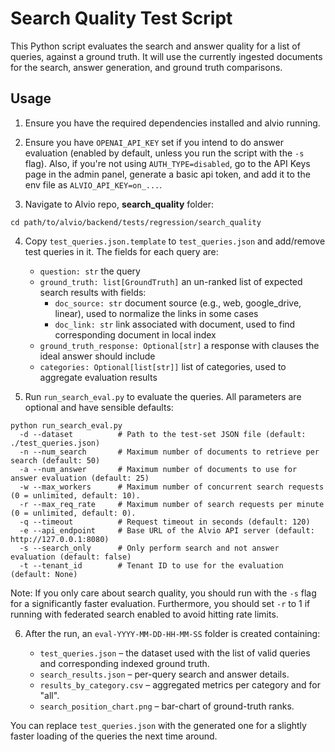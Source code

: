 # Search Quality Test Script

This Python script evaluates the search and answer quality for a list of queries, against a ground truth. It will use the currently ingested documents for the search, answer generation, and ground truth comparisons.

## Usage

1. Ensure you have the required dependencies installed and alvio running.

2. Ensure you have `OPENAI_API_KEY` set if you intend to do answer evaluation (enabled by default, unless you run the script with the `-s` flag). Also, if you're not using `AUTH_TYPE=disabled`, go to the API Keys page in the admin panel, generate a basic api token, and add it to the env file as `ALVIO_API_KEY=on_...`.

3. Navigate to Alvio repo, **search_quality** folder:

```
cd path/to/alvio/backend/tests/regression/search_quality
```

4. Copy `test_queries.json.template` to `test_queries.json` and add/remove test queries in it. The fields for each query are:

   - `question: str` the query
   - `ground_truth: list[GroundTruth]` an un-ranked list of expected search results with fields:
      - `doc_source: str` document source (e.g., web, google_drive, linear), used to normalize the links in some cases
      - `doc_link: str` link associated with document, used to find corresponding document in local index
   - `ground_truth_response: Optional[str]` a response with clauses the ideal answer should include
   - `categories: Optional[list[str]]` list of categories, used to aggregate evaluation results

5. Run `run_search_eval.py` to evaluate the queries.  All parameters are optional and have sensible defaults:

```
python run_search_eval.py
  -d --dataset          # Path to the test-set JSON file (default: ./test_queries.json)
  -n --num_search       # Maximum number of documents to retrieve per search (default: 50)
  -a --num_answer       # Maximum number of documents to use for answer evaluation (default: 25)
  -w --max_workers      # Maximum number of concurrent search requests (0 = unlimited, default: 10).
  -r --max_req_rate     # Maximum number of search requests per minute (0 = unlimited, default: 0).
  -q --timeout          # Request timeout in seconds (default: 120)
  -e --api_endpoint     # Base URL of the Alvio API server (default: http://127.0.0.1:8080)
  -s --search_only      # Only perform search and not answer evaluation (default: false)
  -t --tenant_id        # Tenant ID to use for the evaluation (default: None)
```

Note: If you only care about search quality, you should run with the `-s` flag for a significantly faster evaluation. Furthermore, you should set `-r` to 1 if running with federated search enabled to avoid hitting rate limits.

6. After the run, an `eval-YYYY-MM-DD-HH-MM-SS` folder is created containing:

   * `test_queries.json`   – the dataset used with the list of valid queries and corresponding indexed ground truth.
   * `search_results.json` – per-query search and answer details.
   * `results_by_category.csv` – aggregated metrics per category and for "all".
   * `search_position_chart.png` – bar-chart of ground-truth ranks.

You can replace `test_queries.json` with the generated one for a slightly faster loading of the queries the next time around.